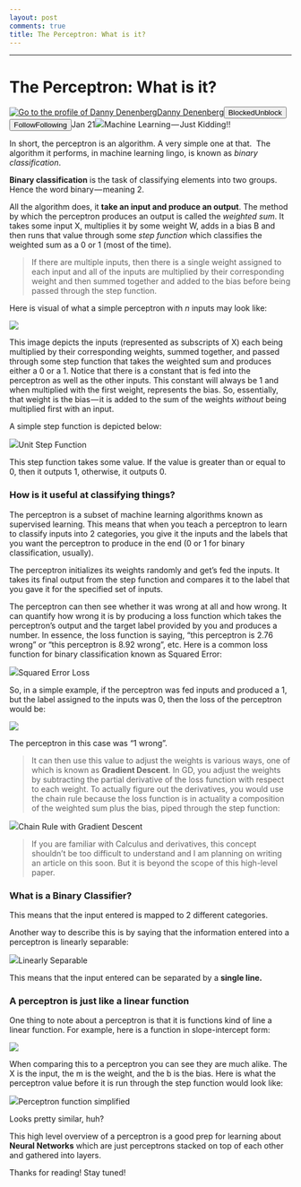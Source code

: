 ```yaml
---
layout: post
comments: true
title: The Perceptron: What is it?
---
```

* * *

# The Perceptron: What is it?

[![Go to the profile of Danny Denenberg](https://cdn-images-1.medium.com/fit/c/100/100/1*JJGBsKNvHEKDIui090Jk2A.jpeg)](https://medium.com/@dannydenenberg?source=post_header_lockup)[Danny Denenberg](https://medium.com/@dannydenenberg)<span class="followState js-followState" data-user-id="ca70e0a2522f"><button class="button button--smallest u-noUserSelect button--withChrome u-baseColor--buttonNormal button--withHover button--unblock js-unblockButton u-marginLeft10 u-xs-hide" data-action="sign-up-prompt" data-sign-in-action="toggle-block-user" data-requires-token="true" data-redirect="https://medium.com/@dannydenenberg/the-perceptron-what-is-it-5aadb3d34643" data-action-source="post_header_lockup"><span class="button-label  button-defaultState">Blocked</span><span class="button-label button-hoverState">Unblock</span></button><button class="button button--primary button--smallest button--dark u-noUserSelect button--withChrome u-accentColor--buttonDark button--follow js-followButton u-marginLeft10 u-xs-hide" data-action="sign-up-prompt" data-sign-in-action="toggle-subscribe-user" data-requires-token="true" data-redirect="https://medium.com/_/subscribe/user/ca70e0a2522f" data-action-source="post_header_lockup-ca70e0a2522f-------------------------follow_byline"><span class="button-label  button-defaultState js-buttonLabel">Follow</span><span class="button-label button-activeState">Following</span></button></span><time datetime="2019-01-22T03:12:44.929Z">Jan 21</time><span class="middotDivider u-fontSize12"></span><span class="readingTime" title="5 min read"></span>![](https://cdn-images-1.medium.com/max/1600/1*uSdcH67Ex1L1emlGi8Me8Q.gif)Machine Learning — Just Kidding!!

In short, the perceptron is an algorithm. A very simple one at that. 
The algorithm it performs, in machine learning lingo, is known as _binary classification_.

**Binary classification** is the task of classifying elements into two groups. Hence the word binary — meaning 2.

All the algorithm does, it **take an input and produce an output**. The method by which the perceptron produces an output is called the _weighted sum_. It takes some input X, multiplies it by some weight W, adds in a bias B and then runs that value through some _step function_ which classifies the weighted sum as a 0 or 1 (most of the time).

> If there are multiple inputs, then there is a single weight assigned to each input and all of the inputs are multiplied by their corresponding weight and then summed together and added to the bias before being passed through the step function.

Here is visual of what a simple perceptron with _n_ inputs may look like:

![](https://cdn-images-1.medium.com/max/1600/1*vn7VIPb_JpwEX7PAftjYsw.png)

This image depicts the inputs (represented as subscripts of X) each being multiplied by their corresponding weights, summed together, and passed through some step function that takes the weighted sum and produces either a 0 or a 1\. Notice that there is a constant that is fed into the perceptron as well as the other inputs. This constant will always be 1 and when multiplied with the first weight, represents the bias. So, essentially, that weight is the bias — it is added to the sum of the weights _without_ being multiplied first with an input.

A simple step function is depicted below:

![](https://cdn-images-1.medium.com/max/1600/1*6K2w2TpQmHyphnv5fSvxUg.png)Unit Step Function

This step function takes some value. If the value is greater than or equal to 0, then it outputs 1, otherwise, it outputs 0.

### How is it useful at classifying things?

The perceptron is a subset of machine learning algorithms known as supervised learning. This means that when you teach a perceptron to learn to classify inputs into 2 categories, you give it the inputs and the labels that you want the perceptron to produce in the end (0 or 1 for binary classification, usually).

The perceptron initializes its weights randomly and get’s fed the inputs. It takes its final output from the step function and compares it to the label that you gave it for the specified set of inputs.

The perceptron can then see whether it was wrong at all and how wrong. It can quantify how wrong it is by producing a loss function which takes the perceptron’s output and the target label provided by you and produces a number. In essence, the loss function is saying, “this perceptron is 2.76 wrong” or “this perceptron is 8.92 wrong”, etc. Here is a common loss function for binary classification known as Squared Error:

![](https://cdn-images-1.medium.com/max/1600/1*pDkAIPWql25LqJib95SDXg.png)Squared Error Loss

So, in a simple example, if the perceptron was fed inputs and produced a 1, but the label assigned to the inputs was 0, then the loss of the perceptron would be:

![](https://cdn-images-1.medium.com/max/1600/1*oHgBkfwQntIVCkjz-O3qWw.png)

The perceptron in this case was “1 wrong”.

> It can then use this value to adjust the weights is various ways, one of which is known as **Gradient Descent**. In GD, you adjust the weights by subtracting the partial derivative of the loss function with respect to each weight. To actually figure out the derivatives, you would use the chain rule because the loss function is in actuality a composition of the weighted sum plus the bias, piped through the step function:

![](https://cdn-images-1.medium.com/max/1600/1*bc0k9NPNMst0h-0UgPutlg.png)Chain Rule with Gradient Descent

> If you are familiar with Calculus and derivatives, this concept shouldn’t be too difficult to understand and I am planning on writing an article on this soon. But it is beyond the scope of this high-level paper.

### What is a Binary Classifier?

This means that the input entered is mapped to 2 different categories.

Another way to describe this is by saying that the information entered into a perceptron is linearly separable:

![](https://cdn-images-1.medium.com/max/1600/1*2Y9fKZBzQprHaNGKEEePmw.png)Linearly Separable

This means that the input entered can be separated by a **single line.**

### A perceptron is just like a linear function

One thing to note about a perceptron is that it is functions kind of line a linear function. For example, here is a function in slope-intercept form:

![](https://cdn-images-1.medium.com/max/1600/1*YWLVWjPD0TCnTRb-E4NMHw.png)

When comparing this to a perceptron you can see they are much alike. The X is the input, the m is the weight, and the b is the bias. Here is what the perceptron value before it is run through the step function would look like:

![](https://cdn-images-1.medium.com/max/1600/1*uj36QnUk-2EAum4zrGuabQ.png)Perceptron function simplified

Looks pretty similar, huh?

This high level overview of a perceptron is a good prep for learning about **Neural Networks** which are just perceptrons stacked on top of each other and gathered into layers.

Thanks for reading! Stay tuned!
